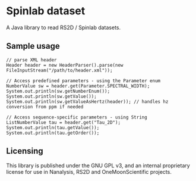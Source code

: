 # Spinlab dataset

A Java library to read RS2D / Spinlab datasets.

## Sample usage

```
// parse XML header
Header header = new HeaderParser().parse(new FileInputStream("/path/to/header.xml"));

// Access predefined parameters - using the Parameter enum
NumberValue sw = header.get(Parameter.SPECTRAL_WIDTH); 
System.out.println(sw.getNumberEnum());
System.out.println(sw.getValue());
System.out.println(sw.getValueAsHertz(header)); // handles hz conversion from ppm if needed

// Access sequence-specific parameters - using String
ListNumberValue tau = header.get("Tau_2D");
System.out.println(tau.getValue());
System.out.println(tau.getOrder());
```

## Licensing

This library is published under the GNU GPL v3, and an internal proprietary license for use in Nanalysis, RS2D and OneMoonScientific projects.
